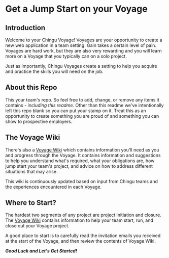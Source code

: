 # Get a Jump Start on your Voyage

## Introduction

Welcome to your Chingu Voyage! Voyages are your opportunity to create a new
web application in a team setting. Gain takes a certain level of pain. Voyages
are hard work, but they are also very rewarding and you will learn more on a
Voyage that you typically can on a solo project. 

Just as importantly, Chingu Voyages create a setting to help you acquire and
practice the skills you will need on the job.

## About this Repo

This your team's repo. So feel free to add, change, or remove any items it
contains - *_including this readme_*. Other than this readme we've intentionally
left this repo blank so you can put your stamp on it. Treat this as an
opportunity to create something you are proud of and something you can show
to prospective employers.

## The Voyage Wiki

There's also a [Voyage Wiki](https://github.com/Chingu-cohorts/voyage-wiki/wiki)
which contains information you'll need as you and progress through the Voyage.
It contains information and suggestions to help you understand what's required,
what your obligations are, how jump start your team's project, and advice on 
how to address different situations that may arise.

This wiki is continuously updated based on input from Chingu teams and the
experiences encountered in each Voyage. 

## Where to Start?

The hardest two segments of any project are project initiation and closure.
The [Voyage Wiki](https://github.com/Chingu-cohorts/voyage-wiki/wiki) contains
information to help your team start, run, and close out your Voyage project.

A good place to start is to carefully read the invitation emails you received
at the start of the Voyage, and then review the contents of Voyage Wiki.

***Good Luck and Let's Get Started!***
